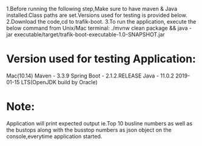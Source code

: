 1.Before running the following step,Make sure to have maven & Java installed.Class paths are set.Versions used
  for testing is provided below.
2.Download the code,cd to trafik-boot.
3.To run the application, execute the below command from Unix/Mac terminal:
./mvnw clean package && java -jar executable/target/trafik-boot-executable-1.0-SNAPSHOT.jar



Version used for testing Application:
=====================================
Mac(10.14)
Maven - 3.3.9
Spring Boot - 2.1.2.RELEASE
Java - 11.0.2 2019-01-15 LTS(OpenJDK build by Oracle)

Note:
=====
Application will print expected output ie.Top 10 busline numbers as well as the bustops along with the busstop numbers
as json object on the console,everytime application started.


